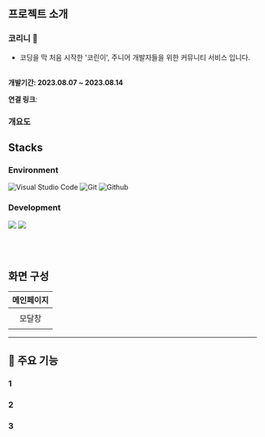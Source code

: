 ## 프로젝트 소개

### 코리니 🐘

- 코딩을 막 처음 시작한 '코린이', 주니어 개발자들을 위한 커뮤니티 서비스 입니다.

<br/>**개발기간: 2023.08.07 ~ 2023.08.14**

**연결 링크**:

### 개요도

## Stacks

### Environment

![Visual Studio Code](https://img.shields.io/badge/Visual%20Studio%20Code-007ACC?style=for-the-badge&logo=Visual%20Studio%20Code&logoColor=white)
![Git](https://img.shields.io/badge/Git-F05032?style=for-the-badge&logo=Git&logoColor=white)
![Github](https://img.shields.io/badge/GitHub-181717?style=for-the-badge&logo=GitHub&logoColor=white)

### Development

<img src="https://img.shields.io/badge/React-61DAFB?style=for-the-badge&logo=React&logoColor=white"/> <img src="https://img.shields.io/badge/vercel-000000?style=for-the-badge&logo=vercel&logoColor=white"/>

<br/><br/>

## 화면 구성

| 메인페이지 |
| :--------: |
|            |
|   모달창   |
|            |

---

## :partying_face: 주요 기능

### 1

### 2

### 3
